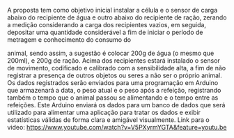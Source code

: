 A proposta tem como objetivo inicial instalar a célula e o sensor de carga abaixo do recipiente de água e outro abaixo do recipiente de ração, zerando a medição considerando a carga dos recipientes vazios, em seguida, depositar uma quantidade considerável a fim de iniciar o período de metragem e conhecimento do consumo do
 
animal, sendo assim, a sugestão é colocar 200g de água (o mesmo que 200ml), e 200g de ração. Acima dos recipientes estará instalado o sensor de movimento, codificado e calibrado com a sensibilidade alta, a fim de não registrar a presença de outros objetos ou seres a não ser o próprio animal.
Os dados registrados serão enviados para uma programação em Arduino que armazenará a data, o peso atual e o peso após a refeição, registrando também o tempo que o animal passou se alimentando e o tempo entre as refeições. Este Arduino enviará os dados para um banco de dados que será utilizado para alimentar uma aplicação para tratar os dados e exibir estatísticas válidas de forma clara e amigável visualmente.
Link para o video: https://www.youtube.com/watch?v=V5PXyrmYGTA&feature=youtu.be
